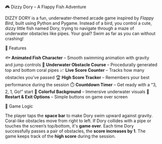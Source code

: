 🎮 Dizzy Dory – A Flappy Fish Adventure

DIZZY DORY is a fun, underwater-themed arcade game inspired by *Flappy Bird*, built using Python and Pygame. Instead of a bird, you control a cute, dizzy little fish named Dory, trying to navigate through a maze of underwater obstacles like pipes. Your goal? Swim as far as you can without crashing!

🚀 Features

🐟 **Animated Fish Character** – Smooth swimming animation with gravity and jump controls
🌊 **Underwater Obstacle Course** – Procedurally generated top and bottom coral pipes
📈 **Live Score Counter** – Tracks how many obstacles you’ve passed
🏆 **High Score Tracker** – Remembers your best performance during the session
⏱️ **Countdown Timer** – Get ready with a “3, 2, 1, Go!” start
🎨 **Colorful Background** – Immersive underwater visuals
🔁 **Restart & Exit Options** – Simple buttons on game over screen

🧠 Game Logic

The player taps the **space bar** to make Dory swim upward against gravity.
Coral-like obstacles move from right to left.
If Dory collides with a pipe or touches the screen’s top/bottom, it's **game over**.
Each time Dory successfully passes a pair of obstacles, the **score increases by 1**.
The game keeps track of the **high score** during the session.


